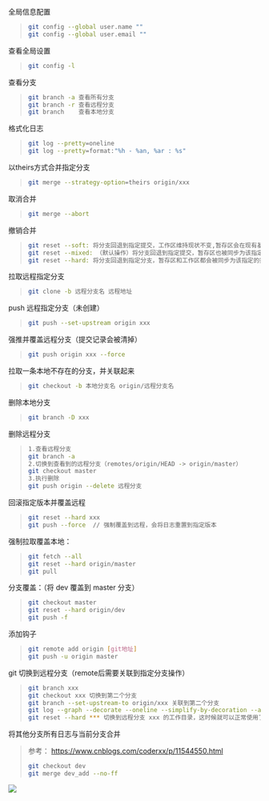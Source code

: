 全局信息配置

> ```bash
> git config --global user.name ""
> git config --global user.email ""
> ```



查看全局设置

> ```bash
> git config -l
> ```



查看分支

> ```bash
> git branch -a 查看所有分支
> git branch -r 查看远程分支
> git branch	查看本地分支
> ```



格式化日志

> ```bash
> git log --pretty=oneline
> git log --pretty=format:"%h - %an, %ar : %s"
> ```



以theirs方式合并指定分支

> ```bash
> git merge --strategy-option=theirs origin/xxx
> ```



取消合并

> ```bash
> git merge --abort
> ```



撤销合并

> ```bash
> git reset --soft: 将分支回退到指定提交，工作区维持现状不变,暂存区会在现有基础上增加该commit之后的提交。
> git reset --mixed: （默认操作）将分支回退到指定提交，暂存区也被同步为该指定提交，工作区保持不变。
> git reset --hard: 将分支回退到指定分支，暂存区和工作区都会被同步为该指定的提交。
> ```



拉取远程指定分支

> ```bash
> git clone -b 远程分支名 远程地址
> ```



push 远程指定分支（未创建）

> ```bash
> git push --set-upstream origin xxx
> ```



强推并覆盖远程分支（提交记录会被清掉）

> ```bash
> git push origin xxx --force
> ```



拉取一条本地不存在的分支，并关联起来

> ```bash
> git checkout -b 本地分支名 origin/远程分支名
> ```



删除本地分支

> ```bash
> git branch -D xxx
> ```



删除远程分支

> ```bash
> 1.查看远程分支
> git branch -a
> 2.切换到查看到的远程分支（remotes/origin/HEAD -> origin/master）
> git checkout master
> 3.执行删除
> git push origin --delete 远程分支
> ```



回滚指定版本并覆盖远程

> ```bash
> git reset --hard xxx
> git push --force	// 强制覆盖到远程，会将日志重置到指定版本
> ```



强制拉取覆盖本地：

> ```bash
> git fetch --all  
> git reset --hard origin/master 
> git pull
> ```



分支覆盖：（将 dev 覆盖到 master 分支）

> ```bash
> git checkout master
> git reset --hard origin/dev
> git push -f
> ```



添加钩子

> ```bash
> git remote add origin [git地址]
> git push -u origin master
> ```



git 切换到远程分支（remote后需要关联到指定分支操作）

> ```bash
> git branch xxx
> git checkout xxx 切换到第二个分支
> git branch --set-upstream-to origin/xxx 关联到第二个分支
> git log --graph --decorate --oneline --simplify-by-decoration --all	显示分支图，找到远程分支的开始节点
> git reset --hard *** 切换到远程分支 xxx 的工作目录，这时候就可以正常使用了
> ```



将其他分支所有日志与当前分支合并

> 参考： https://www.cnblogs.com/coderxx/p/11544550.html
>
> ```bash
> git checkout dev
> git merge dev_add --no-ff
> ```

![](https://s2.ax1x.com/2019/09/18/nHeDPS.png)